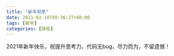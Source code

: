```yaml
---
title: "新年祝愿"
date: 2021-02-10T00:36:27+08:00
tags: [新年]
categories: [随笔]
---
```


2021年新年快乐，祝提升思考力，代码无bug，尽力而为，不留遗憾！